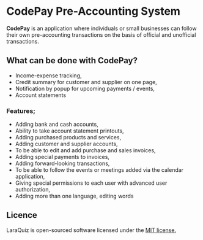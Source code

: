 # CodePay Pre-Accounting System


**CodePay** is an application where individuals or small businesses can follow their own pre-accounting transactions on the basis of official and unofficial transactions.

## What can be done with CodePay?

* Income-expense tracking,
* Credit summary for customer and supplier on one page,
* Notification by popup for upcoming payments / events,
* Account statements


### Features;
* Adding bank and cash accounts,
* Ability to take account statement printouts,
* Adding purchased products and services,
* Adding customer and supplier accounts,
* To be able to edit and add purchase and sales invoices,
* Adding special payments to invoices,
* Adding forward-looking transactions,
* To be able to follow the events or meetings added via the calendar application,
* Giving special permissions to each user with advanced user authorization,
* Adding more than one language, editing words

## Licence
LaraQuiz is open-sourced software licensed under the [MIT license.](https://github.com/afsakar/codepay/blob/main/LICENSE)
